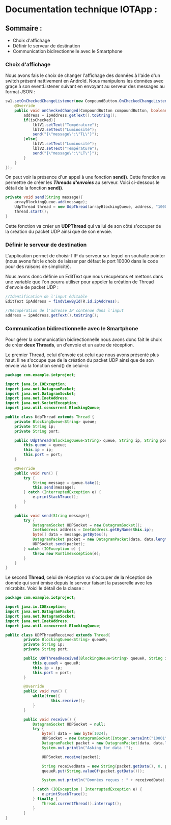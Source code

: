 # Documentation technique IOTApp :

## Sommaire :
- Choix d'affichage
- Définir le serveur de destination
- Communication bidirectionnelle avec le Smartphone



### Choix d'affichage
Nous avons fais le choix de changer l'affichage des données à l'aide d'un switch présent nattivement en Androïd. Nous manipulons les données avec graçe à son eventListener suivant en envoyant au serveur des messages au format JSON : 

```java
sw1.setOnCheckedChangeListener(new CompoundButton.OnCheckedChangeListener() {
    @Override
    public void onCheckedChanged(CompoundButton compoundButton, boolean isChecked) {
        address = ipAddress.getText().toString();
        if(isChecked){
            lblV1.setText("Température");
            lblV2.setText("Luminosité");
            send("{\"message\":\"TL\"}");
        }else{
            lblV1.setText("Luminosité");
            lblV2.setText("Température");
            send("{\"message\":\"LT\"}");
        }
    }
});
```

On peut voir la présence d'un appel à une fonction **send()**. Cette fonction va permettre de créer les ***Threads d'envoies*** au serveur. Voici ci-dessous le détail de la fonction **send()**.

```java
private void send(String message){
    arrayBlockingQueue.add(message);
    UdpThread thread = new UdpThread(arrayBlockingQueue, address, "10000");
    thread.start();
}
```

Cette fonction va créer un **UDPThread** qui va lui de son côté s'occuper de la création du packet UDP ainsi que de son envoie.


### Définir le serveur de destination

L'application permet de choisir l'IP du serveur sur lequel on souhaite pointer (nous avons fait le choix de laisser par défaut le port 10000 dans le code pour des raisons de simplicité).

Nous avons donc définie un EditText que nous récupérons et mettons dans une variable que l'on pourra utiliser pour appeler la création de Thread d'envoie de packet UDP :

```java
//Identification de l'input éditable
EditText ipAddress = findViewById(R.id.ipAddress);

//Récupération de l'adresse IP contenue dans l'input
address = ipAddress.getText().toString();
```

### Communication bidirectionnelle avec le Smartphone
Pour gérer la communication bidirectionnelle nous avons donc fait le choix de créer **deux Threads**, un d'envoie et un autre de réception.

Le premier Thread, celui d'envoie est celui que nous avons présenté plus haut. Il ne s'occupe que de la création du packet UDP ainsi que de son envoie via la fonction send() de celui-ci: 

```java
package com.example.iotproject;

import java.io.IOException;
import java.net.DatagramPacket;
import java.net.DatagramSocket;
import java.net.InetAddress;
import java.net.SocketException;
import java.util.concurrent.BlockingQueue;

public class UdpThread extends Thread {
    private BlockingQueue<String> queue;
    private String ip;
    private String port;

    public UdpThread(BlockingQueue<String> queue, String ip, String port) {
        this.queue = queue;
        this.ip = ip;
        this.port = port;
    }

    @Override
    public void run() {
        try {
            String message = queue.take();
            this.send(message);
        } catch (InterruptedException e) {
            e.printStackTrace();
        }
    }

    public void send(String message){
        try {
            DatagramSocket UDPSocket = new DatagramSocket();
            InetAddress address = InetAddress.getByName(this.ip);
            byte[] data = message.getBytes();
            DatagramPacket packet = new DatagramPacket(data, data.length, address, Integer.parseInt(this.port));
            UDPSocket.send(packet);
        } catch (IOException e) {
            throw new RuntimeException(e);
        }
    }
}
```


Le second **Thread**, celui de réception va s'occuper de la réception de donnée qui sont émise depuis le serveur faisant la passerelle avec les microbits. Voici le détail de la classe :

```java
package com.example.iotproject;

import java.io.IOException;
import java.net.DatagramPacket;
import java.net.DatagramSocket;
import java.net.InetAddress;
import java.util.concurrent.BlockingQueue;

public class UDPThreadReceived extends Thread{
        private BlockingQueue<String> queueR;
        private String ip;
        private String port;

        public UDPThreadReceived(BlockingQueue<String> queueR, String ip, String port) {
            this.queueR = queueR;
            this.ip = ip;
            this.port = port;
        }

        @Override
        public void run() {
            while(true){
                    this.receive();
            }
        }

        public void receive() {
            DatagramSocket UDPSocket = null;
            try {
                byte[] data = new byte[1024];
                UDPSocket = new DatagramSocket(Integer.parseInt("10001"));
                DatagramPacket packet = new DatagramPacket(data, data.length);
                System.out.println("Asking for data !");

                UDPSocket.receive(packet);

                String receivedData = new String(packet.getData(), 0, packet.getLength());
                queueR.put(String.valueOf(packet.getData()));

                System.out.println("Données reçues : " + receivedData);

            } catch (IOException | InterruptedException e) {
                e.printStackTrace();
            } finally {
                Thread.currentThread().interrupt();
            }
        }
}
```